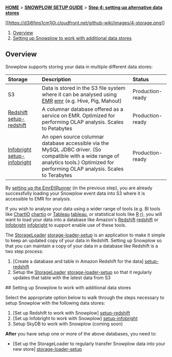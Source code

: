 <a name="top" />

[**HOME**](Home) > [**SNOWPLOW SETUP GUIDE**](Setting-up-Snowplow) > [**Step 4: setting up alternative data stores**](Setting-up-alternative-data-stores)

[[https://d3i6fms1cm1j0i.cloudfront.net/github-wiki/images/4-storage.png]] 

1. [Overview](#overview)
2. [Setting up Snowplow to work with additional data stores](#datastores)

## Overview

Snowplow supports storing your data in multiple different data stores:

| **Storage**               | **Description**                                     | **Status**       |
|:--------------------------|:----------------------------------------------------|:-----------------|
| S3                        | Data is stored in the S3 file system where it can be analysed using [EMR] [emr] (e.g. Hive, Pig, Mahout) | Production-ready |
| [Redshift] [setup-redshift]| A columnar database offered as a service on EMR. Optimized for performing OLAP analysis. Scales to Petabytes | Production-ready |
| [Infobright] [setup-infobright] | An open source columnar database accessible via the MySQL JDBC driver. (So compatible with a wide range of analytics tools.) Optimized for performing OLAP analysis. Scales to Terabytes | Production-ready |

By [setting up the EmrEtlRunner](setting-up-EmrEtlRunner) (in the previous step), you are already successfully loading your Snowplow event data into S3 where it is accessible to EMR for analysis.

If you wish to analyse your data using a wider range of tools (e.g. BI tools like [ChartIO] [chartio] or [Tableau] [tableau], or statistical tools like [R] [r]), you will want to load your data into a database like Amazon's [Redshift] [redshift] or [Infobright] [infobright] to support enable use of these tools.

The [StorageLoader] [storage-loader-setup] is an application to make it simple to keep an updated copy of your data in Redshift. Setting up Snowplow so that you can maintain a copy of your data in a database like Redshift is a two step process:

1. [Create a database and table in Amazon Redshift for the data] [setup-redshift]
2. Setup the [StorageLoader] [storage-loader-setup] so that it regularly updates that table with the latest data from S3

<a name="datastores" />
## Setting up Snowplow to work with additional data stores

Select the appropriate option below to walk through the steps necessary to setup Snowplow with the following data stores:

1. [Set up Redshift to work with Snowplow] [setup-redshift]
2. [Set up Infobright to work with Snowplow] [setup-infobright]
3. Setup SkyDB to work with Snowplow (coming soon)

**After** you have setup one or more of the above databases, you need to:

* [Set up the StorageLoader to regularly transfer Snowplow data into your new store] [storage-loader-setup]

[emr]: http://aws.amazon.com/elasticmapreduce/
[infobright]: http://www.infobright.org/
[redshift]: http://aws.amazon.com/redshift/
[skydb]: http://skydb.io/
[chartio]: http://chartio.com/
[storageloader]: https://github.com/snowplow/snowplow/tree/master/4-storage/storage-loader
[setup-redshift]: setting-up-redshift
[setup-infobright]: Setting-up-Infobright
[storage-loader-setup]: 1-Installing-the-StorageLoader
[tableau]: http://www.tableausoftware.com/
[r]: http://www.r-project.org/